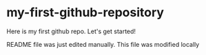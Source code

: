 # my-first-github-repository
Here is my first github repo. Let's get started!

README file was just edited manually. This file was modified locally
